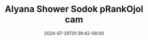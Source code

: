 --- 
title: "Alyana Shower Sodok   pRankOjol cam"
description: "download bokep Alyana Shower Sodok   pRankOjol cam twitter video full baru"
date: 2024-07-29T01:39:42-08:00
file_code: "6211goxz7cn7"
draft: false
cover: "a1v3e01a1m672ocn.jpg"
tags: ["Alyana", "Shower", "Sodok", "pRankOjol", "cam", "bokep-indo", "bokep-viral", "bokep-ig"]
length: 4613
fld_id: "1483129"
foldername: "Alyana id telegram"
categories: ["Alyana id telegram"]
views: 0
---